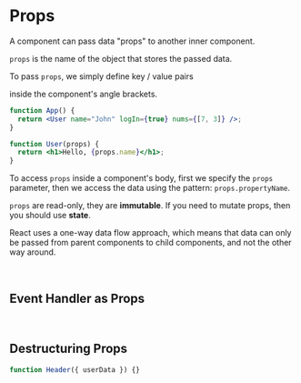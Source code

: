 # Props

A component can pass data "props" to another inner component.

`props` is the name of the object that stores the passed data.

To pass `props`, we simply define key / value pairs

inside the component's angle brackets.

```jsx
function App() {
  return <User name="John" logIn={true} nums={[7, 3]} />;
}

function User(props) {
  return <h1>Hello, {props.name}</h1>;
}
```

To access `props` inside a component's body, first we specify the `props` parameter, then we access the data using the pattern: `props.propertyName`.

`props` are read-only, they are **immutable**. If you need to mutate props, then you should use **state**.

React uses a one-way data flow approach, which means that data can only be passed from parent components to child components, and not the other way around.

<br>

## Event Handler as Props

<br>

## Destructuring Props

```jsx
function Header({ userData }) {}
```

<br>
